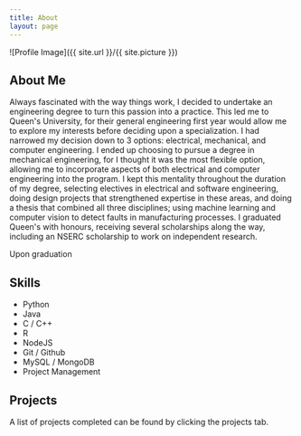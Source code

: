 ```yaml
---
title: About
layout: page
---
```

![Profile Image]({{ site.url }}/{{ site.picture }})

## About Me
Always fascinated with the way things work, I decided to undertake an engineering degree to turn this passion into a practice. This led me to Queen's University, for their general engineering first year would allow me to explore my interests before deciding upon a specialization. I had narrowed my decision down to 3 options: electrical, mechanical, and computer engineering. I ended up choosing to pursue a degree in mechanical engineering, for I thought it was the most flexible option, allowing me to incorporate aspects of both electrical and computer engineering into the program. I kept this mentality throughout the duration of my degree, selecting electives in electrical and software engineering, doing design projects that strengthened expertise in these areas, and doing a thesis that combined all three disciplines; using machine learning and computer vision to detect faults in manufacturing processes. I graduated Queen's with honours, receiving several scholarships along the way, including an NSERC scholarship to work on independent research.

Upon graduation

## Skills
<ul class="skill-list">
	<li>Python</li>
	<li>Java</li>
	<li>C / C++</li>
	<li>R</li>
	<li>NodeJS</li>
	<li>Git / Github</li>
	<li>MySQL / MongoDB</li>
	<li>Project Management</li>
</ul>

<h2>Projects</h2>

A list of projects completed can be found by clicking the projects tab.
